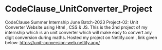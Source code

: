 # CodeClause_UnitConverter_Project

CodeClause Summer Internship June Batch-2023 Project-02: Unit Converter Website using Html , CSS & JS.
This is the 2nd project of my internship which is an unit converter which will make easy to convert any digit conversion during maths. 
Hosted my project on Netlify.com , link given below:
https://unit-conversion-web.netlify.app/
